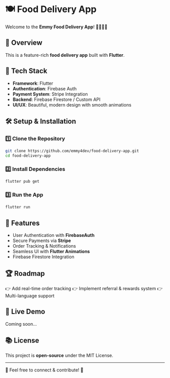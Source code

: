 # 🍽️  Food Delivery App

Welcome to the **Emmy Food Delivery App**! 🏃🏻‍♂️🚚

## 🌟 Overview
This is a feature-rich **food delivery app** built with **Flutter**.

## 🔧 Tech Stack
- **Framework**: Flutter
- **Authentication**: Firebase Auth
- **Payment System**: Stripe Integration
- **Backend**: Firebase Firestore / Custom API
- **UI/UX**: Beautiful, modern design with smooth animations

## 🛠 Setup & Installation
### 1️⃣ Clone the Repository
```bash
git clone https://github.com/emmy4dev/food-delivery-app.git
cd food-delivery-app
```

### 2️⃣ Install Dependencies
```bash
flutter pub get
```

### 3️⃣ Run the App
```bash
flutter run
```

## 💌 Features
- User Authentication with **FirebaseAuth**
- Secure Payments via **Stripe**
- Order Tracking & Notifications
- Seamless UI with **Flutter Animations**
- Firebase Firestore Integration

## 🏆 Roadmap
👉 Add real-time order tracking
👉 Implement referral & rewards system
👉 Multi-language support

## 🏁 Live Demo
Coming soon...

## 📚 License
This project is **open-source** under the MIT License.

---
💌 Feel free to connect & contribute! 🚀

